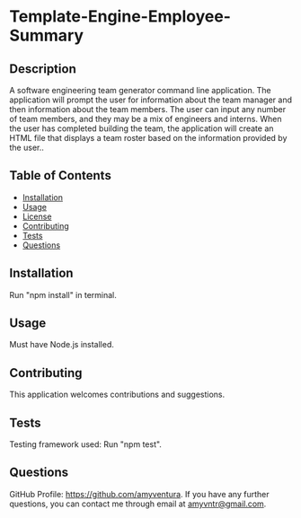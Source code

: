 # Template-Engine-Employee-Summary

## Description
A software engineering team generator command line application. The application will prompt the user for information about the team manager and then information about the team members. The user can input any number of team members, and they may be a mix of engineers and interns. When the user has completed building the team, the application will create an HTML file that displays a team roster based on the information provided by the user..

## Table of Contents

* [Installation](#installation)
* [Usage](#usage)
* [License](#license)
* [Contributing](#contributing)
* [Tests](#tests)
* [Questions](#questions)

## Installation
Run "npm install" in terminal.

## Usage
Must have Node.js installed.

## Contributing
This application welcomes contributions and suggestions.

## Tests
Testing framework used: Run "npm test".

## Questions
GitHub Profile: https://github.com/amyventura. 
If you have any further questions, you can contact me through email at amyvntr@gmail.com.

